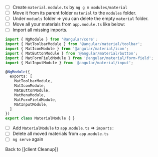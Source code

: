 - [ ] Create `material.module.ts` by `ng g m modules/material`
- [ ] Move it from its parent folder `material` to the `modules` folder. 
- [ ] Under `moduels` folder => you can delete the empty `material` folder. 
- [ ] Move all your materials from `app.module.ts` like below:
- [ ] Import all missing imports.
```ts
import { NgModule } from '@angular/core';
import { MatToolbarModule } from '@angular/material/toolbar';
import { MatIconModule } from '@angular/material/icon';
import { MatButtonModule } from '@angular/material/button';
import { MatFormFieldModule } from '@angular/material/form-field';
import { MatInputModule } from '@angular/material/input';

@NgModule({
  exports: [
    MatToolbarModule,
    MatIconModule,
    MatButtonModule,
    MatMenuModule,
    MatFormFieldModule,
    MatInputModule,
  ]
})
export class MaterialModule { }

```
- [ ] Add `MaterialModule` to `app.module.ts` => `imports:`
- [ ] Delete all moved materials from `app.module.ts`
- [ ] `ng serve` again

Back to [[client Cleanup]]